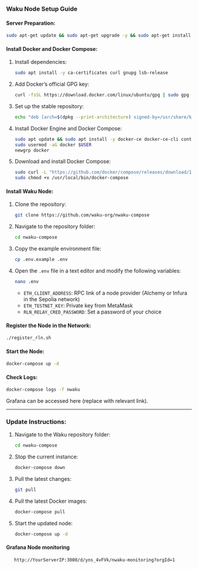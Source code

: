 ### Waku Node Setup Guide

#### Server Preparation:

```bash
sudo apt-get update && sudo apt-get upgrade -y && sudo apt-get install make curl build-essential unzip lz4 gcc git jq -y
```

#### Install Docker and Docker Compose:

1. Install dependencies:
   
   ```bash
   sudo apt install -y ca-certificates curl gnupg lsb-release
   ```

2. Add Docker’s official GPG key:

   ```bash
   curl -fsSL https://download.docker.com/linux/ubuntu/gpg | sudo gpg --dearmor -o /usr/share/keyrings/docker-archive-keyring.gpg
   ```

3. Set up the stable repository:

   ```bash
   echo "deb [arch=$(dpkg --print-architecture) signed-by=/usr/share/keyrings/docker-archive-keyring.gpg] https://download.docker.com/linux/ubuntu $(lsb_release -cs) stable" | sudo tee /etc/apt/sources.list.d/docker.list > /dev/null
   ```

4. Install Docker Engine and Docker Compose:

   ```bash
   sudo apt update && sudo apt install -y docker-ce docker-ce-cli containerd.io
   sudo usermod -aG docker $USER
   newgrp docker
   ```

5. Download and install Docker Compose:

   ```bash
   sudo curl -L "https://github.com/docker/compose/releases/download/1.29.2/docker-compose-$(uname -s)-$(uname -m)" -o /usr/local/bin/docker-compose
   sudo chmod +x /usr/local/bin/docker-compose
   ```

#### Install Waku Node:

1. Clone the repository:

   ```bash
   git clone https://github.com/waku-org/nwaku-compose
   ```

2. Navigate to the repository folder:

   ```bash
   cd nwaku-compose
   ```

3. Copy the example environment file:

   ```bash
   cp .env.example .env
   ```

4. Open the `.env` file in a text editor and modify the following variables:

   ```bash
   nano .env
   ```

   - `ETH_CLIENT_ADDRESS`: RPC link of a node provider (Alchemy or Infura in the Sepolia network)
   - `ETH_TESTNET_KEY`: Private key from MetaMask
   - `RLN_RELAY_CRED_PASSWORD`: Set a password of your choice

#### Register the Node in the Network:

```bash
./register_rln.sh
```

#### Start the Node:

```bash
docker-compose up -d
```

#### Check Logs:

```bash
docker-compose logs -f nwaku
```

Grafana can be accessed here (replace with relevant link).

---

### Update Instructions:

1. Navigate to the Waku repository folder:

   ```bash
   cd nwaku-compose
   ```

2. Stop the current instance:

   ```bash
   docker-compose down
   ```

3. Pull the latest changes:

   ```bash
   git pull
   ```

4. Pull the latest Docker images:

   ```bash
   docker-compose pull
   ```

5. Start the updated node:

   ```bash
   docker-compose up -d
   ```

#### Grafana Node monitoring
```bash
   http://YourServerIP:3000/d/yns_4vFVk/nwaku-monitoring?orgId=1
   ```
